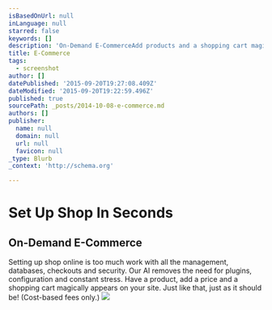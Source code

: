 ```yaml
---
isBasedOnUrl: null
inLanguage: null
starred: false
keywords: []
description: 'On-Demand E-CommerceAdd products and a shopping cart magically appears, no plugins or configuration required. Remove the products and the shopping cart disappe'
title: E-Commerce
tags:
  - screenshot
author: []
datePublished: '2015-09-20T19:27:08.409Z'
dateModified: '2015-09-20T19:22:59.496Z'
published: true
sourcePath: _posts/2014-10-08-e-commerce.md
authors: []
publisher:
  name: null
  domain: null
  url: null
  favicon: null
_type: Blurb
_context: 'http://schema.org'

---
```

# Set Up Shop In Seconds

## On-Demand E-Commerce

Setting up shop online is too much work with all the management, databases, checkouts and security. Our AI removes the need for plugins, configuration and constant stress. Have a product, add a price and a shopping cart magically appears on your site. Just like that, just as it should be! (Cost-based fees only.)
![](https://s3-us-west-2.amazonaws.com/cdn.thegrid.io/posts/Products-mmmm.jpg)